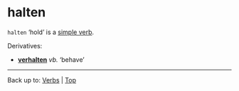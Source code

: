# halten

`halten` ‘hold’ is a [simple verb](../../simpleVerbs.md).

Derivatives:
- **[verhalten](../../v/ve/verhalten.md)** *vb.* ‘behave’

----

Back up to: [Verbs](../../index.md) | [Top](../../../index.md)
